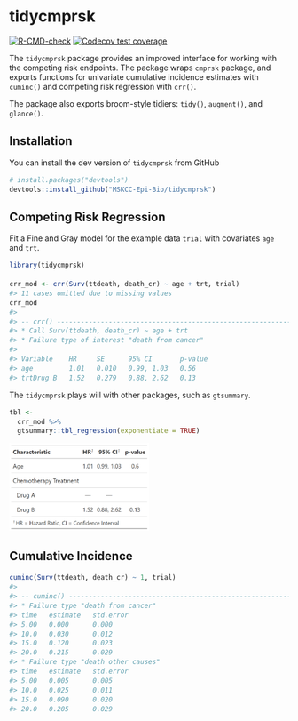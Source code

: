
<!-- README.md is generated from README.Rmd. Please edit that file -->

# tidycmprsk

<!-- badges: start -->

[![R-CMD-check](https://github.com/MSKCC-Epi-Bio/tidycmprsk/workflows/R-CMD-check/badge.svg)](https://github.com/MSKCC-Epi-Bio/tidycmprsk/actions)
[![Codecov test
coverage](https://codecov.io/gh/MSKCC-Epi-Bio/tidycmprsk/branch/main/graph/badge.svg)](https://codecov.io/gh/MSKCC-Epi-Bio/tidycmprsk?branch=main)
<!-- badges: end -->

The `tidycmprsk` package provides an improved interface for working with
the competing risk endpoints. The package wraps `cmprsk` package, and
exports functions for univariate cumulative incidence estimates with
`cuminc()` and competing risk regression with `crr()`.

The package also exports broom-style tidiers: `tidy()`, `augment()`, and
`glance()`.

## Installation

You can install the dev version of `tidycmprsk` from GitHub

``` r
# install.packages("devtools")
devtools::install_github("MSKCC-Epi-Bio/tidycmprsk")
```

## Competing Risk Regression

Fit a Fine and Gray model for the example data `trial` with covariates
`age` and `trt`.

``` r
library(tidycmprsk)

crr_mod <- crr(Surv(ttdeath, death_cr) ~ age + trt, trial)
#> 11 cases omitted due to missing values
crr_mod
#> 
#> -- crr() -----------------------------------------------------------------------
#> * Call Surv(ttdeath, death_cr) ~ age + trt
#> * Failure type of interest "death from cancer"
#> 
#> Variable    HR     SE      95% CI       p-value    
#> age         1.01   0.010   0.99, 1.03   0.56       
#> trtDrug B   1.52   0.279   0.88, 2.62   0.13
```

The `tidycmprsk` plays will with other packages, such as `gtsummary`.

``` r
tbl <- 
  crr_mod %>%
  gtsummary::tbl_regression(exponentiate = TRUE)
```

<img src="man/figures/README-gtsummary_print-1.png" width="50%" />

## Cumulative Incidence

``` r
cuminc(Surv(ttdeath, death_cr) ~ 1, trial)
#> 
#> -- cuminc() --------------------------------------------------------------------
#> * Failure type "death from cancer"
#> time   estimate   std.error    
#> 5.00   0.000      0.000        
#> 10.0   0.030      0.012        
#> 15.0   0.120      0.023        
#> 20.0   0.215      0.029
#> * Failure type "death other causes"
#> time   estimate   std.error    
#> 5.00   0.005      0.005        
#> 10.0   0.025      0.011        
#> 15.0   0.090      0.020        
#> 20.0   0.205      0.029
```
